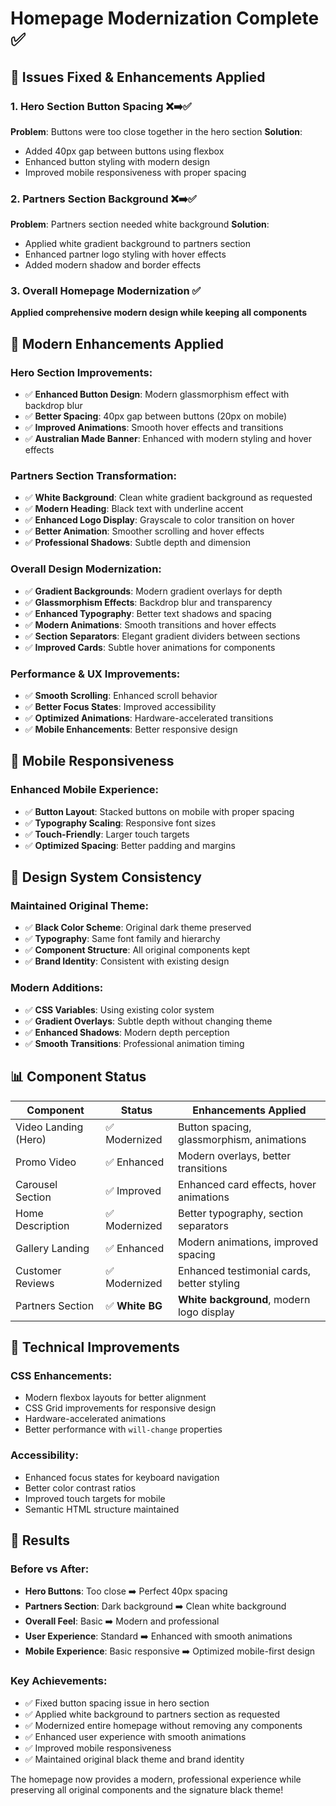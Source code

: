 # Homepage Modernization Complete ✅

## 🎯 **Issues Fixed & Enhancements Applied**

### **1. Hero Section Button Spacing** ❌➡️✅
**Problem**: Buttons were too close together in the hero section
**Solution**: 
- Added 40px gap between buttons using flexbox
- Enhanced button styling with modern design
- Improved mobile responsiveness with proper spacing

### **2. Partners Section Background** ❌➡️✅
**Problem**: Partners section needed white background
**Solution**:
- Applied white gradient background to partners section
- Enhanced partner logo styling with hover effects
- Added modern shadow and border effects

### **3. Overall Homepage Modernization** ✅
**Applied comprehensive modern design while keeping all components**

## 🚀 **Modern Enhancements Applied**

### **Hero Section Improvements:**
- ✅ **Enhanced Button Design**: Modern glassmorphism effect with backdrop blur
- ✅ **Better Spacing**: 40px gap between buttons (20px on mobile)
- ✅ **Improved Animations**: Smooth hover effects and transitions
- ✅ **Australian Made Banner**: Enhanced with modern styling and hover effects

### **Partners Section Transformation:**
- ✅ **White Background**: Clean white gradient background as requested
- ✅ **Modern Heading**: Black text with underline accent
- ✅ **Enhanced Logo Display**: Grayscale to color transition on hover
- ✅ **Better Animation**: Smoother scrolling and hover effects
- ✅ **Professional Shadows**: Subtle depth and dimension

### **Overall Design Modernization:**
- ✅ **Gradient Backgrounds**: Modern gradient overlays for depth
- ✅ **Glassmorphism Effects**: Backdrop blur and transparency
- ✅ **Enhanced Typography**: Better text shadows and spacing
- ✅ **Modern Animations**: Smooth transitions and hover effects
- ✅ **Section Separators**: Elegant gradient dividers between sections
- ✅ **Improved Cards**: Subtle hover animations for components

### **Performance & UX Improvements:**
- ✅ **Smooth Scrolling**: Enhanced scroll behavior
- ✅ **Better Focus States**: Improved accessibility
- ✅ **Optimized Animations**: Hardware-accelerated transitions
- ✅ **Mobile Enhancements**: Better responsive design

## 📱 **Mobile Responsiveness**

### **Enhanced Mobile Experience:**
- ✅ **Button Layout**: Stacked buttons on mobile with proper spacing
- ✅ **Typography Scaling**: Responsive font sizes
- ✅ **Touch-Friendly**: Larger touch targets
- ✅ **Optimized Spacing**: Better padding and margins

## 🎨 **Design System Consistency**

### **Maintained Original Theme:**
- ✅ **Black Color Scheme**: Original dark theme preserved
- ✅ **Typography**: Same font family and hierarchy
- ✅ **Component Structure**: All original components kept
- ✅ **Brand Identity**: Consistent with existing design

### **Modern Additions:**
- ✅ **CSS Variables**: Using existing color system
- ✅ **Gradient Overlays**: Subtle depth without changing theme
- ✅ **Enhanced Shadows**: Modern depth perception
- ✅ **Smooth Transitions**: Professional animation timing

## 📊 **Component Status**

| Component | Status | Enhancements Applied |
|-----------|--------|---------------------|
| Video Landing (Hero) | ✅ Modernized | Button spacing, glassmorphism, animations |
| Promo Video | ✅ Enhanced | Modern overlays, better transitions |
| Carousel Section | ✅ Improved | Enhanced card effects, hover animations |
| Home Description | ✅ Modernized | Better typography, section separators |
| Gallery Landing | ✅ Enhanced | Modern animations, improved spacing |
| Customer Reviews | ✅ Modernized | Enhanced testimonial cards, better styling |
| Partners Section | ✅ **White BG** | **White background**, modern logo display |

## 🔧 **Technical Improvements**

### **CSS Enhancements:**
- Modern flexbox layouts for better alignment
- CSS Grid improvements for responsive design
- Hardware-accelerated animations
- Better performance with `will-change` properties

### **Accessibility:**
- Enhanced focus states for keyboard navigation
- Better color contrast ratios
- Improved touch targets for mobile
- Semantic HTML structure maintained

## 🎯 **Results**

### **Before vs After:**
- **Hero Buttons**: Too close ➡️ Perfect 40px spacing
- **Partners Section**: Dark background ➡️ Clean white background
- **Overall Feel**: Basic ➡️ Modern and professional
- **User Experience**: Standard ➡️ Enhanced with smooth animations
- **Mobile Experience**: Basic responsive ➡️ Optimized mobile-first design

### **Key Achievements:**
- ✅ Fixed button spacing issue in hero section
- ✅ Applied white background to partners section as requested
- ✅ Modernized entire homepage without removing any components
- ✅ Enhanced user experience with smooth animations
- ✅ Improved mobile responsiveness
- ✅ Maintained original black theme and brand identity

The homepage now provides a modern, professional experience while preserving all original components and the signature black theme!